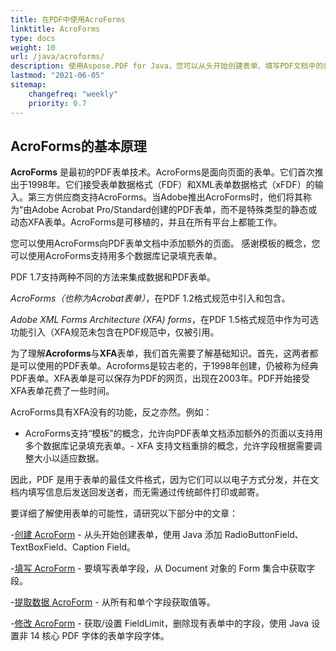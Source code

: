 ```yaml
---
title: 在PDF中使用AcroForms
linktitle: AcroForms
type: docs
weight: 10
url: /java/acroforms/
description: 使用Aspose.PDF for Java，您可以从头开始创建表单、填写PDF文档中的表单字段、从表单中提取数据、在现有表单中添加或删除字段。
lastmod: "2021-06-05"
sitemap:
    changefreq: "weekly"
    priority: 0.7
---
```


## AcroForms的基本原理

**AcroForms** 是最初的PDF表单技术。AcroForms是面向页面的表单。它们首次推出于1998年。它们接受表单数据格式（FDF）和XML表单数据格式（xFDF）的输入。第三方供应商支持AcroForms。当Adobe推出AcroForms时，他们将其称为“由Adobe Acrobat Pro/Standard创建的PDF表单，而不是特殊类型的静态或动态XFA表单。AcroForms是可移植的，并且在所有平台上都能工作。

您可以使用AcroForms向PDF表单文档中添加额外的页面。
 感谢模板的概念，您可以使用AcroForms支持用多个数据库记录填充表单。

PDF 1.7支持两种不同的方法来集成数据和PDF表单。

*AcroForms（也称为Acrobat表单）*，在PDF 1.2格式规范中引入和包含。

*Adobe XML Forms Architecture (XFA) forms*，在PDF 1.5格式规范中作为可选功能引入（XFA规范未包含在PDF规范中，仅被引用。

为了理解**Acroforms**与**XFA**表单，我们首先需要了解基础知识。首先，这两者都是可以使用的PDF表单。Acroforms是较古老的，于1998年创建，仍被称为经典PDF表单。XFA表单是可以保存为PDF的网页，出现在2003年。PDF开始接受XFA表单花费了一些时间。

AcroForms具有XFA没有的功能，反之亦然。例如：

- AcroForms支持“模板”的概念，允许向PDF表单文档添加额外的页面以支持用多个数据库记录填充表单。- XFA 支持文档重排的概念，允许字段根据需要调整大小以适应数据。

因此，PDF 是用于表单的最佳文件格式，因为它们可以以电子方式分发，并在文档内填写信息后发送回发送者，而无需通过传统邮件打印或邮寄。

要详细了解使用表单的可能性，请研究以下部分中的文章：

-[创建 AcroForm](/pdf/java/create-form/) - 从头开始创建表单，使用 Java 添加 RadioButtonField、TextBoxField、Caption Field。

-[填写 AcroForm](/pdf/java/fill-form/) - 要填写表单字段，从 Document 对象的 Form 集合中获取字段。

-[提取数据 AcroForm](/pdf/java/extract-form/) - 从所有和单个字段获取值等。

-[修改 AcroForm](/pdf/java/modifing-form/) - 获取/设置 FieldLimit，删除现有表单中的字段，使用 Java 设置非 14 核心 PDF 字体的表单字段字体。